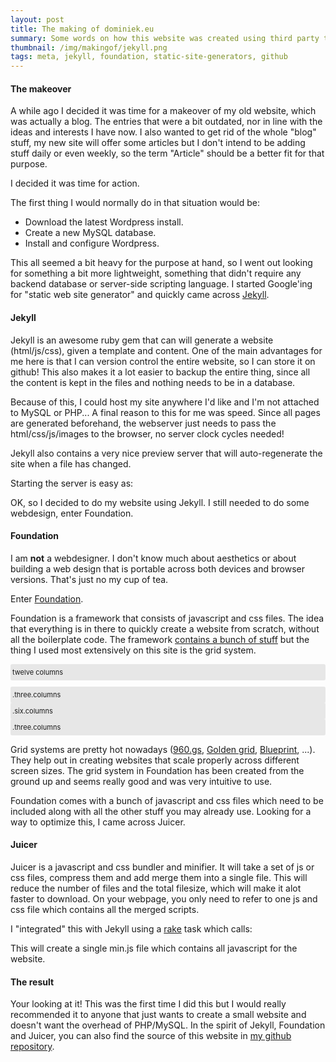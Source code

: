 ```yaml
---
layout: post
title: The making of dominiek.eu
summary: Some words on how this website was created using third party tools such as Jekyll and Foundation.
thumbnail: /img/makingof/jekyll.png
tags: meta, jekyll, foundation, static-site-generators, github
---
```

#### The makeover
A while ago I decided it was time for a makeover of my old website, which was actually a blog.
The entries that were a bit outdated, nor in line with the ideas and interests I have now.
I also wanted to get rid of the whole "blog" stuff, my new site will offer some articles but I don't intend to be adding stuff daily or
even weekly, so the term "Article" should be a better fit for that purpose.

I decided it was time for action.

The first thing I would normally do in that situation would be:

- Download the latest Wordpress install.
- Create a new MySQL database.
- Install and configure Wordpress.

This all seemed a bit heavy for the purpose at hand, so I went out looking for something a bit more lightweight, something that didn't require any backend database or server-side scripting language.
I started Google'ing for "static web site generator" and quickly came across <a href="https://github.com/mojombo/jekyll" target="_blank">Jekyll</a>.

#### Jekyll
Jekyll is an awesome ruby gem that can will generate a website (html/js/css), given a template and content. One of the main advantages for me here
is that I can version control the entire website, so I can store it on github! This also makes it a lot easier to backup the entire thing, since all the
content is kept in the files and nothing needs to be in a database. 

Because of this, I could host my site anywhere I'd like and I'm not attached to MySQL or PHP...
A final reason to this for me was speed. Since all pages are generated beforehand, the webserver just needs to pass the html/css/js/images to the browser, no server clock cycles needed!

Jekyll also contains a very nice preview server that will auto-regenerate the site when a file has changed.

Starting the server is easy as:

<script type="text/javascript" src="http://snipt.net/embed/5b5c39bf9d9d488f7f004f5dc1d88e75">
</script>
<p />
OK, so I decided to do my website using Jekyll. I still needed to do some webdesign, enter Foundation.

#### Foundation

I am __not__ a webdesigner. I don't know much about aesthetics or about building a web design that is portable across both devices and browser versions. That's just no my cup of tea.

Enter <a href="http://foundation.zurb.com" target="_blank">Foundation</a>.

Foundation is a framework that consists of javascript and css files. The idea that everything is in there to quickly create a website from scratch, without all the boilerplate code.
The framework <a href="http://foundation.zurb.com/docs" target="_blank">contains a bunch of stuff</a> but the thing I used most extensively on this site is the grid system.

<style>
	.row.display { background: #f4f4f4; margin-bottom: 10px; border-radius: 3px; -webkit-border-radius: 3px; -moz-border-radius: 3px; }
	.row.display .column, .row.display .columns { background: #e7e7e7; font-size: 11px; text-indent: 3px; padding-top: 6px; padding-bottom: 6px; border-radius: 3px; -webkit-border-radius: 3px; -moz-border-radius: 3px; }
</style>

<div class="row display">
	<div class="twelve columns">
		twelve columns
	</div>
</div>

<div class="row display">
					<div class="three columns">
						.three.columns				
					</div>
					<div class="six columns">
						.six.columns				
					</div>
					<div class="three columns">
						.three.columns				
					</div>
</div>

Grid systems are pretty hot nowadays (<a href="http://www.960.gs" target="_blank">960.gs</a>, <a href="http://code.google.com/p/the-golden-grid/" target="_blank">Golden grid</a>, <a href="http://blueprintcss.org/" target="_blank">Blueprint</a>, ...).
They help out in creating websites that scale properly across different screen sizes. The grid system in Foundation has been created from the ground up and seems really good and was very intuitive to use.

Foundation comes with a bunch of javascript and css files which need to be included along with all the other stuff you may already use. Looking for a way to optimize this, I came across Juicer.

#### Juicer
Juicer is a javascript and css bundler and minifier. It will take a set of js or css files, compress them and add merge them into a single file. This will reduce the number of files and the total filesize, which will make it alot faster to download.
On your webpage, you only need to refer to one js and css file which contains all the merged scripts.

I "integrated"  this with Jekyll using a <a href="http://rake.rubyforge.org/" target="_blank">rake</a> task which calls:

<script type="text/javascript" src="http://snipt.net/embed/e2a1630a85d2e433609c8da85c42e981">
</script>
<p />
This will create a single min.js file which contains all javascript for the website.

#### The result
Your looking at it! This was the first time I did this but I would really recommended it to anyone
that just wants to create a small website and doesn't want the overhead of PHP/MySQL. In the spirit of Jekyll, Foundation and Juicer, you can also find the source of this website in <a href="http://github.com/ddierickx" target="_blank">my github repository</a>.